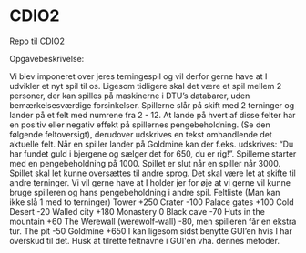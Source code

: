 # CDIO2
Repo til CDIO2

Opgavebeskrivelse:

Vi blev imponeret over jeres terningespil og vil derfor gerne have at I udvikler et nyt spil til os. Ligesom tidligere skal det være et spil mellem 2 personer, der kan spilles på maskinerne i DTU’s databarer, uden bemærkelsesværdige forsinkelser.
Spillerne slår på skift med 2 terninger og lander på et felt med numrene fra 2 - 12. At lande på hvert af disse felter har en positiv eller negativ effekt på spillernes pengebeholdning. (Se den følgende feltoversigt), derudover udskrives en tekst omhandlende det aktuelle felt. Når en spiller lander på Goldmine kan der f.eks. udskrives: “Du har fundet guld i bjergene og sælger det for 650, du er rig!”.
Spillerne starter med en pengebeholdning på 1000. Spillet er slut når en spiller når 3000. Spillet skal let kunne oversættes til andre sprog. Det skal være let at skifte til andre terninger.
Vi vil gerne have at I holder jer for øje at vi gerne vil kunne bruge spilleren og hans pengebeholdning i andre spil.
Feltliste
(Man kan ikke slå 1 med to terninger)
Tower 		+250
Crater 		-100
Palace gates		+100
Cold Desert	 	-20
Walled city 		+180
Monastery 		0
Black cave 		-70
Huts in the mountain 		+60
The Werewall (werewolf-wall)		-80,	men spilleren får en ekstra tur.
The pit 		-50
Goldmine 		+650
I kan ligesom sidst benytte GUI’en hvis I har overskud til det. Husk at tilrette feltnavne i GUI'en vha. dennes metoder.
